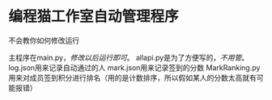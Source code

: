 # 编程猫工作室自动管理程序
不会教你如何修改运行

主程序在main.py，*修改以后运行即可*。
allapi.py是为了方便写的，*不用管*。
log.json用来记录自动通过的人
mark.json用来记录签到的分数
MarkRanking.py用来对成员签到积分进行排名（用的是计数排序，所以假如某人的分数太高就有可能报错）
